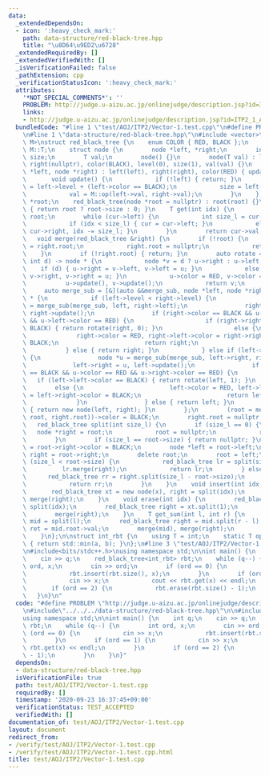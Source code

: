 ```yaml
---
data:
  _extendedDependsOn:
  - icon: ':heavy_check_mark:'
    path: data-structure/red-black-tree.hpp
    title: "\u8D64\u9ED2\u6728"
  _extendedRequiredBy: []
  _extendedVerifiedWith: []
  _isVerificationFailed: false
  _pathExtension: cpp
  _verificationStatusIcon: ':heavy_check_mark:'
  attributes:
    '*NOT_SPECIAL_COMMENTS*': ''
    PROBLEM: http://judge.u-aizu.ac.jp/onlinejudge/description.jsp?id=ITP2_1_A&lang=ja
    links:
    - http://judge.u-aizu.ac.jp/onlinejudge/description.jsp?id=ITP2_1_A&lang=ja
  bundledCode: "#line 1 \"test/AOJ/ITP2/Vector-1.test.cpp\"\n#define PROBLEM \"http://judge.u-aizu.ac.jp/onlinejudge/description.jsp?id=ITP2_1_A&lang=ja\"\
    \n#line 1 \"data-structure/red-black-tree.hpp\"\n#include <vector>\n\ntemplate<typename\
    \ M>\nstruct red_black_tree {\n    enum COLOR { RED, BLACK };\n    using T = typename\
    \ M::T;\n    struct node {\n        node *left, *right;\n        int color, level,\
    \ size;\n        T val;\n        node() {}\n        node(T val) : left(nullptr),\
    \ right(nullptr), color(BLACK), level(0), size(1), val(val) {}\n        node(node\
    \ *left, node *right) : left(left), right(right), color(RED) { update(); }\n \
    \       void update() {\n            if (!left) { return; }\n            level\
    \ = left->level + (left->color == BLACK);\n            size = left->size + right->size;\n\
    \            val = M::op(left->val, right->val);\n        }\n    };\n    node\
    \ *root;\n    red_black_tree(node *root = nullptr) : root(root) {}\n    int size()\
    \ { return root ? root->size : 0; }\n    T get(int idx) {\n        node *cur =\
    \ root;\n        while (cur->left) {\n            int size_l = cur->left->size;\n\
    \            if (idx < size_l) { cur = cur->left; }\n            else { cur =\
    \ cur->right, idx -= size_l; }\n        }\n        return cur->val;\n    }\n \
    \   void merge(red_black_tree &right) {\n        if (!root) {\n            root\
    \ = right.root;\n            right.root = nullptr;\n            return;\n    \
    \    }\n        if (!right.root) { return; }\n        auto rotate = [](node *u,\
    \ int d) -> node * {\n            node *v = d ? u->right : u->left;\n        \
    \    if (d) { u->right = v->left, v->left = u; }\n            else { u->left =\
    \ v->right, v->right = u; }\n            u->color = RED, v->color = BLACK;\n \
    \           u->update(), v->update();\n            return v;\n        };\n   \
    \     auto merge_sub = [&](auto &&merge_sub, node *left, node *right) -> node\
    \ * {\n            if (left->level < right->level) {\n                node *u\
    \ = merge_sub(merge_sub, left, right->left);\n                right->left = u,\
    \ right->update();\n                if (right->color == BLACK && u->color == RED\
    \ && u->left->color == RED) {\n                    if (right->right->color ==\
    \ BLACK) { return rotate(right, 0); }\n                    else {\n          \
    \              right->color = RED, right->left->color = right->right->color =\
    \ BLACK;\n                        return right;\n                    }\n     \
    \           } else { return right; }\n            } else if (left->level > right->level)\
    \ {\n                node *u = merge_sub(merge_sub, left->right, right);\n   \
    \             left->right = u, left->update();\n                if (left->color\
    \ == BLACK && u->color == RED && u->right->color == RED) {\n                 \
    \   if (left->left->color == BLACK) { return rotate(left, 1); }\n            \
    \        else {\n                        left->color = RED, left->left->color\
    \ = left->right->color = BLACK;\n                        return left;\n      \
    \              }\n                } else { return left; }\n            } else\
    \ { return new node(left, right); }\n        };\n        (root = merge_sub(merge_sub,\
    \ root, right.root))->color = BLACK;\n        right.root = nullptr;\n    }\n \
    \   red_black_tree split(int size_l) {\n        if (size_l == 0) {\n         \
    \   node *right = root;\n            root = nullptr;\n            return right;\n\
    \        }\n        if (size_l == root->size) { return nullptr; }\n        root->left->color\
    \ = root->right->color = BLACK;\n        node *left = root->left;\n        red_black_tree\
    \ right = root->right;\n        delete root;\n        root = left;\n        if\
    \ (size_l < root->size) {\n            red_black_tree lr = split(size_l);\n  \
    \          lr.merge(right);\n            return lr;\n        } else {\n      \
    \      red_black_tree rr = right.split(size_l - root->size);\n            merge(right);\n\
    \            return rr;\n        }\n    }\n    void insert(int idx, T x) {\n \
    \       red_black_tree xt = new node(x), right = split(idx);\n        merge(xt),\
    \ merge(right);\n    }\n    void erase(int idx) {\n        red_black_tree xt =\
    \ split(idx);\n        red_black_tree right = xt.split(1);\n        delete xt.root;\n\
    \        merge(right);\n    }\n    T get_sum(int l, int r) {\n        red_black_tree\
    \ mid = split(l);\n        red_black_tree right = mid.split(r - l);\n        T\
    \ ret = mid.root->val;\n        merge(mid), merge(right);\n        return ret;\n\
    \    }\n};\n\nstruct int_rbt {\n    using T = int;\n    static T op(T a, T b)\
    \ { return std::min(a, b); }\n};\n#line 3 \"test/AOJ/ITP2/Vector-1.test.cpp\"\n\
    \n#include<bits/stdc++.h>\nusing namespace std;\n\nint main() {\n    int q;\n\
    \    cin >> q;\n    red_black_tree<int_rbt> rbt;\n    while (q--) {\n        int\
    \ ord, x;\n        cin >> ord;\n        if (ord == 0) {\n            cin >> x;\n\
    \            rbt.insert(rbt.size(), x);\n        }\n        if (ord == 1) {\n\
    \            cin >> x;\n            cout << rbt.get(x) << endl;\n        }\n \
    \       if (ord == 2) {\n            rbt.erase(rbt.size() - 1);\n        }\n \
    \   }\n}\n"
  code: "#define PROBLEM \"http://judge.u-aizu.ac.jp/onlinejudge/description.jsp?id=ITP2_1_A&lang=ja\"\
    \n#include\"../../../data-structure/red-black-tree.hpp\"\n\n#include<bits/stdc++.h>\n\
    using namespace std;\n\nint main() {\n    int q;\n    cin >> q;\n    red_black_tree<int_rbt>\
    \ rbt;\n    while (q--) {\n        int ord, x;\n        cin >> ord;\n        if\
    \ (ord == 0) {\n            cin >> x;\n            rbt.insert(rbt.size(), x);\n\
    \        }\n        if (ord == 1) {\n            cin >> x;\n            cout <<\
    \ rbt.get(x) << endl;\n        }\n        if (ord == 2) {\n            rbt.erase(rbt.size()\
    \ - 1);\n        }\n    }\n}"
  dependsOn:
  - data-structure/red-black-tree.hpp
  isVerificationFile: true
  path: test/AOJ/ITP2/Vector-1.test.cpp
  requiredBy: []
  timestamp: '2020-09-23 16:37:45+09:00'
  verificationStatus: TEST_ACCEPTED
  verifiedWith: []
documentation_of: test/AOJ/ITP2/Vector-1.test.cpp
layout: document
redirect_from:
- /verify/test/AOJ/ITP2/Vector-1.test.cpp
- /verify/test/AOJ/ITP2/Vector-1.test.cpp.html
title: test/AOJ/ITP2/Vector-1.test.cpp
---
```

